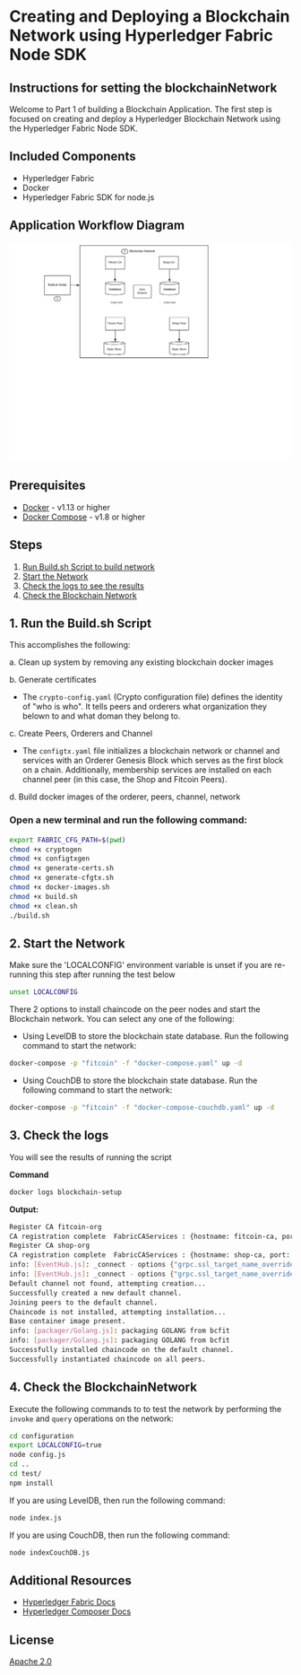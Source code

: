 # Creating and Deploying a Blockchain Network using Hyperledger Fabric Node SDK

## Instructions for setting the blockchainNetwork

Welcome to Part 1 of building a Blockchain Application.  The first step is focused on creating and deploy a Hyperledger Blockchain Network using the Hyperledger Fabric Node SDK. 

## Included Components
* Hyperledger Fabric
* Docker
* Hyperledger Fabric SDK for node.js


## Application Workflow Diagram
![Application Workflow](images/Pattern1-Build-a-network.png)

## Prerequisites
* [Docker](https://www.docker.com/products/overview) - v1.13 or higher
* [Docker Compose](https://docs.docker.com/compose/overview/) - v1.8 or higher

## Steps
1. [Run Build.sh Script to build network](#1-run-the-build.sh-script)
2. [Start the Network](#2-start-the-network)
3. [Check the logs to see the results](#3-check-the-logs)
4. [Check the Blockchain Network](#4-check-the-blockchainnetwork)

## 1. Run the Build.sh Script
This accomplishes the following:

a. Clean up system by removing any existing blockchain docker images

b. Generate certificates

  * The `crypto-config.yaml` (Crypto configuration file) defines the identity of "who is who". It tells peers and orderers what organization they belown to and what doman they belong to.

c.  Create Peers, Orderers and Channel

  * The `configtx.yaml` file initializes a blockchain network or channel and services with an Orderer Genesis Block which serves as the first block on a chain. Additionally, membership services are installed on each channel peer (in this case, the Shop and Fitcoin Peers).

d. Build docker images of the orderer, peers, channel, network

### Open a new terminal and run the following command:
```bash
export FABRIC_CFG_PATH=$(pwd)
chmod +x cryptogen
chmod +x configtxgen
chmod +x generate-certs.sh
chmod +x generate-cfgtx.sh
chmod +x docker-images.sh
chmod +x build.sh
chmod +x clean.sh
./build.sh
```

## 2. Start the Network

Make sure the 'LOCALCONFIG' environment variable is unset if you are re-running this step after running the test below
```bash
unset LOCALCONFIG  
```

There 2 options to install chaincode on the peer nodes and start the Blockchain network. You can select any one of the following:
* Using LevelDB to store the blockchain state database. Run the following command to start the network:
```bash
docker-compose -p "fitcoin" -f "docker-compose.yaml" up -d    
```
* Using CouchDB to store the blockchain state database. Run the following command to start the network:
```bash
docker-compose -p "fitcoin" -f "docker-compose-couchdb.yaml" up -d    
```

## 3. Check the logs

You will see the results of running the script

**Command**
```bash
docker logs blockchain-setup
```
**Output:**
```bash
Register CA fitcoin-org
CA registration complete  FabricCAServices : {hostname: fitcoin-ca, port: 7054}
Register CA shop-org
CA registration complete  FabricCAServices : {hostname: shop-ca, port: 7054}
info: [EventHub.js]: _connect - options {"grpc.ssl_target_name_override":"shop-peer","grpc.default_authority":"shop-peer"}
info: [EventHub.js]: _connect - options {"grpc.ssl_target_name_override":"fitcoin-peer","grpc.default_authority":"fitcoin-peer"}
Default channel not found, attempting creation...
Successfully created a new default channel.
Joining peers to the default channel.
Chaincode is not installed, attempting installation...
Base container image present.
info: [packager/Golang.js]: packaging GOLANG from bcfit
info: [packager/Golang.js]: packaging GOLANG from bcfit
Successfully installed chaincode on the default channel.
Successfully instantiated chaincode on all peers.
```


## 4.  Check the BlockchainNetwork

Execute the following commands to to test the network by performing the `invoke` and `query` operations on the network:
```bash
cd configuration
export LOCALCONFIG=true
node config.js
cd ..
cd test/
npm install
```

If you are using LevelDB, then run the following command:
```bash
node index.js
```

If you are using CouchDB, then run the following command:
```bash
node indexCouchDB.js
```


## Additional Resources
* [Hyperledger Fabric Docs](http://hyperledger-fabric.readthedocs.io/en/latest/)
* [Hyperledger Composer Docs](https://hyperledger.github.io/composer/introduction/introduction.html)

## License
[Apache 2.0](LICENSE)
